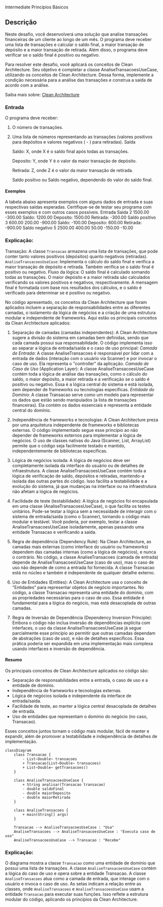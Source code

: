  Intermediate Princípios Básicos
## Descrição

Neste desafio, você desenvolverá uma solução que analise transações financeiras de um cliente ao longo de um mês. O programa deve receber uma lista de transações e calcular o saldo final, a maior transação de depósito e a maior transação de retirada. Além disso, o programa deve verificar se o saldo final é positivo ou negativo.

Para resolver este desafio, você aplicará os conceitos de Clean Architecture. Seu objetivo é completar a classe AnaliseTransacoesUseCase, utilizando os conceitos de Clean Architecture. Dessa forma, implemente a condição necessária para a análise das transações e construa a saída de acordo com a análise.

Saiba mais sobre: [Clean Architecture](https://engsoftmoderna.info/artigos/arquitetura-limpa.html)
### Entrada

O programa deve receber:

1. O número de transações.

2. Uma lista de números representando as transações (valores positivos para depósitos e valores negativos ( - ) para retiradas).
Saída

    Saldo: X, onde X é o saldo final após todas as transações.

    Deposito: Y, onde Y é o valor da maior transação de depósito.

    Retirada: Z, onde Z é o valor da maior transação de retirada.

    Saldo positivo ou Saldo negativo, dependendo do valor do saldo final.

#### Exemplos

A tabela abaixo apresenta exemplos com alguns dados de entrada e suas respectivas saídas esperadas. Certifique-se de testar seu programa com esses exemplos e com outros casos possíveis.
Entrada 	Saída
2
1500.00
-300.00 	Saldo: 1200.00
Deposito: 1500.00
Retirada: -300.00
Saldo positivo
3
600.00
200.00
-900.00 	Saldo: -100.00
Deposito: 600.00
Retirada: -900.00
Saldo negativo
5
2500.00
400.00
50.00
-150.00
-10.00

### Explicação:
Transação:
A classe `Transacao` armazena uma lista de transações, que pode conter tanto valores positivos (depósitos) quanto negativos (retiradas).
`AnaliseTransacoesUseCase`:
Implementa o cálculo do saldo final e verifica a maior transação de depósito e retirada. Também verifica se o saldo final é positivo ou negativo.
Fluxo da lógica:
O saldo final é calculado somando todas as transações.
O maior depósito e a maior retirada são calculados verificando os valores positivos e negativos, respectivamente.
A mensagem final é formatada com base nos resultados dos cálculos, e o saldo é verificado para determinar se é positivo ou negativo.

No código apresentado, os conceitos da Clean Architecture que foram aplicados incluem a separação de responsabilidades entre as diferentes camadas, o isolamento da lógica de negócios e a criação de uma estrutura modular e independente de frameworks. Aqui estão os principais conceitos da Clean Architecture aplicados:

1. Separação de camadas (camadas independentes):
A Clean Architecture sugere a divisão do sistema em camadas bem definidas, sendo que cada camada possui sua responsabilidade. O código implementa isso ao separar a lógica de entrada/saída e o caso de uso principal:
_Camada de Entrada_: A classe AnaliseTransacoes é responsável por lidar com a entrada de dados (interação com o usuário via Scanner) e por invocar o caso de uso. Ela representa o "controller" da aplicação.
_Camada de Caso de Uso_ (Application Layer): A classe AnaliseTransacoesUseCase contém toda a lógica de análise das transações, como o cálculo do saldo, o maior depósito, a maior retirada e a verificação se o saldo é positivo ou negativo. Essa é a lógica central do sistema e está isolada, sem depender de frameworks ou tecnologias específicas.
_Entidade do Domínio_: A classe Transacao serve como um modelo para representar os dados que estão sendo manipulados (a lista de transações financeiras). Ela contém os dados essenciais e representa a entidade central do domínio.

2. Independência de frameworks e tecnologias:
A Clean Architecture preza por uma arquitetura independente de frameworks e bibliotecas externas. O código implementado segue esse princípio ao não depender de frameworks externos para implementar a lógica de negócios. O uso de classes nativas do Java (Scanner, List, ArrayList) permite que o código seja facilmente testado e mantido, independentemente de bibliotecas específicas.

3. Lógica de negócios isolada:
A lógica de negócios deve ser completamente isolada da interface do usuário ou de detalhes de infraestrutura. A classe AnaliseTransacoesUseCase contém toda a lógica de verificação de saldo, depósitos e retiradas, mantendo-a isolada das outras partes do código. Isso facilita a testabilidade e a evolução do sistema, já que mudanças na interface ou na infraestrutura não afetam a lógica de negócios.

4. Facilidade de teste (testabilidade):
A lógica de negócios foi encapsulada em uma classe (AnaliseTransacoesUseCase), o que facilita os testes unitários. Pode-se testar a lógica sem a necessidade de interagir com o sistema de entrada/saída (como o Scanner), tornando o código mais modular e testável. Você poderia, por exemplo, testar a classe AnaliseTransacoesUseCase isoladamente, apenas passando uma entidade Transacao e verificando a saída.

5. Regra de dependência (Dependency Rule):
Na Clean Architecture, as camadas mais externas (como interface do usuário ou frameworks) dependem das camadas internas (como a lógica de negócios), e nunca o contrário. No código, a classe AnaliseTransacoes (camada de entrada) depende de AnaliseTransacoesUseCase (caso de uso), mas o caso de uso não depende de como a entrada foi fornecida. A classe Transacao está no núcleo e também é independente de qualquer detalhe externo.

6. Uso de Entidades (Entities):
A Clean Architecture usa o conceito de "Entidades" para representar objetos de negócio importantes. No código, a classe Transacao representa uma entidade do domínio, com as propriedades necessárias para o caso de uso. Essa entidade é fundamental para a lógica do negócio, mas está desacoplada de outras camadas.

7. Regra de Inversão de Dependência (Dependency Inversion Principle):
Embora o código não inclua inversão de dependências explícita com interfaces, o uso da classe AnaliseTransacoesUseCase já segue parcialmente esse princípio ao permitir que outras camadas dependam de abstrações (caso de uso), e não de detalhes específicos. Essa prática poderia ser expandida em uma implementação mais complexa usando interfaces e inversão de dependência.

#### Resumo
Os principais conceitos de Clean Architecture aplicados no código são:

- Separação de responsabilidades entre a entrada, o caso de uso e a entidade de domínio.
- Independência de frameworks e tecnologias externas.
- Lógica de negócios isolada e independente da interface de entrada/saída.
- Facilidade de teste, ao manter a lógica central desacoplada de detalhes de entrada.
- Uso de entidades que representam o domínio do negócio (no caso, Transacao).
  
Esses conceitos juntos tornam o código mais modular, fácil de manter e expandir, além de promover a testabilidade e independência de detalhes de implementação.

``` mermaid
classDiagram
    class Transacao {
        - List~Double~ transacoes
        + Transacao(List~Double~ transacoes)
        + List~Double~ getTransacoes()
    }

    class AnaliseTransacoesUseCase {
        + String analisar(Transacao transacao)
        - double saldoFinal
        - double maiorDeposito
        - double maiorRetirada
    }

    class AnaliseTransacoes {
        + main(String[] args)
    }

    Transacao --> AnaliseTransacoesUseCase : "Usa"
    AnaliseTransacoes --> AnaliseTransacoesUseCase : "Executa caso de uso"
    AnaliseTransacoesUseCase --> Transacao : "Recebe"
```
### Explicação:
O diagrama mostra a classe `Transacao` como uma entidade de domínio que possui uma lista de transações.
A classe `AnaliseTransacoesUseCase` contém a lógica do caso de uso e opera sobre a entidade Transacao.
A classe `AnaliseTransacoes` atua como a camada de entrada, que interage com o usuário e invoca o caso de uso.
As setas indicam a relação entre as classes, onde `AnaliseTransacoes` e `AnaliseTransacoesUseCase` usam a entidade `Transacao` para executar suas funções.
Isso reflete a estrutura modular do código, aplicando os princípios da Clean Architecture.